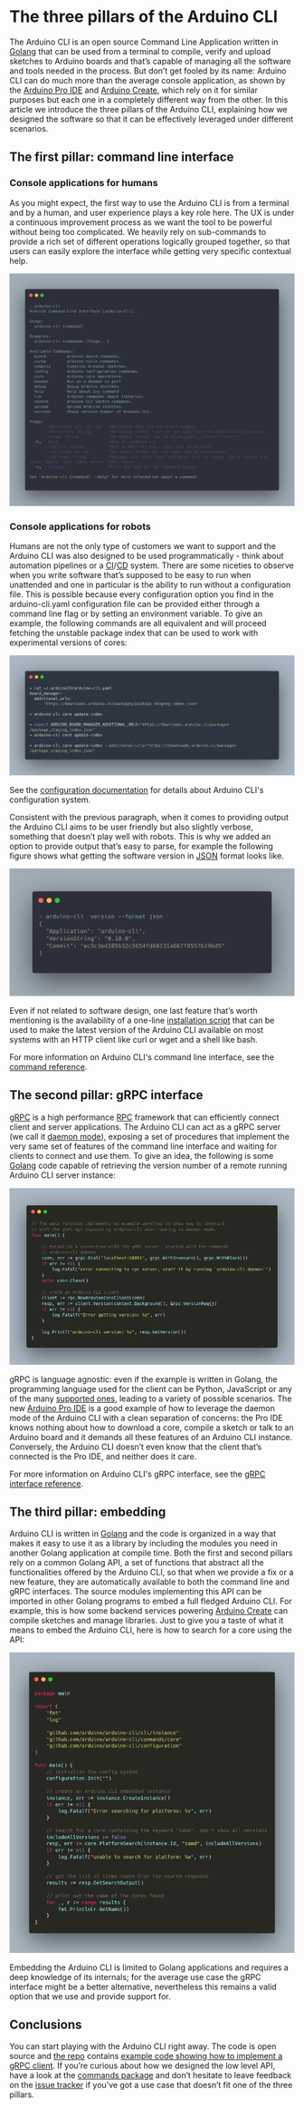 # The three pillars of the Arduino CLI

The Arduino CLI is an open source Command Line Application written in [Golang] that can be used from a terminal to
compile, verify and upload sketches to Arduino boards and that’s capable of managing all the software and tools needed
in the process. But don’t get fooled by its name: Arduino CLI can do much more than the average console application, as
shown by the [Arduino Pro IDE] and [Arduino Create], which rely on it for similar purposes but each one in a completely
different way from the other. In this article we introduce the three pillars of the Arduino CLI, explaining how we
designed the software so that it can be effectively leveraged under different scenarios.

## The first pillar: command line interface

### Console applications for humans

As you might expect, the first way to use the Arduino CLI is from a terminal and by a human, and user experience plays a
key role here. The UX is under a continuous improvement process as we want the tool to be powerful without being too
complicated. We heavily rely on sub-commands to provide a rich set of different operations logically grouped together,
so that users can easily explore the interface while getting very specific contextual help.

![contextual help screenshot][]

### Console applications for robots

Humans are not the only type of customers we want to support and the Arduino CLI was also designed to be used
programmatically - think about automation pipelines or a [CI][continuous integration]/[CD][continuous deployment]
system. There are some niceties to observe when you write software that’s supposed to be easy to run when unattended and
one in particular is the ability to run without a configuration file. This is possible because every configuration
option you find in the arduino-cli.yaml configuration file can be provided either through a command line flag or by
setting an environment variable. To give an example, the following commands are all equivalent and will proceed fetching
the unstable package index that can be used to work with experimental versions of cores:

![configuration methods screenshot][]

See the [configuration documentation] for details about Arduino CLI's configuration system.

Consistent with the previous paragraph, when it comes to providing output the Arduino CLI aims to be user friendly but
also slightly verbose, something that doesn’t play well with robots. This is why we added an option to provide output
that’s easy to parse, for example the following figure shows what getting the software version in [JSON] format looks
like.

![JSON output screenshot][]

Even if not related to software design, one last feature that’s worth mentioning is the availability of a one-line
[installation script] that can be used to make the latest version of the Arduino CLI available on most systems with an
HTTP client like curl or wget and a shell like bash.

For more information on Arduino CLI's command line interface, see the [command reference].

## The second pillar: gRPC interface

[gRPC] is a high performance [RPC] framework that can efficiently connect client and server applications. The Arduino
CLI can act as a gRPC server (we call it [daemon mode]), exposing a set of procedures that implement the very same set
of features of the command line interface and waiting for clients to connect and use them. To give an idea, the
following is some [Golang] code capable of retrieving the version number of a remote running Arduino CLI server
instance:

![gRPC interface screenshot][]

gRPC is language agnostic: even if the example is written in Golang, the programming language used for the client can be
Python, JavaScript or any of the many [supported ones][grpc supported languages], leading to a variety of possible
scenarios. The new [Arduino Pro IDE] is a good example of how to leverage the daemon mode of the Arduino CLI with a
clean separation of concerns: the Pro IDE knows nothing about how to download a core, compile a sketch or talk to an
Arduino board and it demands all these features of an Arduino CLI instance. Conversely, the Arduino CLI doesn’t even
know that the client that’s connected is the Pro IDE, and neither does it care.

For more information on Arduino CLI's gRPC interface, see the [gRPC interface reference].

## The third pillar: embedding

Arduino CLI is written in [Golang] and the code is organized in a way that makes it easy to use it as a library by
including the modules you need in another Golang application at compile time. Both the first and second pillars rely on
a common Golang API, a set of functions that abstract all the functionalities offered by the Arduino CLI, so that when
we provide a fix or a new feature, they are automatically available to both the command line and gRPC interfaces. The
source modules implementing this API can be imported in other Golang programs to embed a full fledged Arduino CLI. For
example, this is how some backend services powering [Arduino Create] can compile sketches and manage libraries. Just to
give you a taste of what it means to embed the Arduino CLI, here is how to search for a core using the API:

![Go library interface screenshot][]

Embedding the Arduino CLI is limited to Golang applications and requires a deep knowledge of its internals; for the
average use case the gRPC interface might be a better alternative, nevertheless this remains a valid option that we use
and provide support for.

## Conclusions

You can start playing with the Arduino CLI right away. The code is open source and [the repo][arduino cli repository]
contains [example code showing how to implement a gRPC client][grpc client example]. If you’re curious about how we
designed the low level API, have a look at the [commands package] and don’t hesitate to leave feedback on the [issue
tracker] if you’ve got a use case that doesn’t fit one of the three pillars.

[golang]: https://golang.org/
[arduino pro ide]: https://www.arduino.cc/pro/arduino-pro-ide
[arduino create]: https://create.arduino.cc
[continuous integration]: https://en.wikipedia.org/wiki/Continuous_integration
[continuous deployment]: https://en.wikipedia.org/wiki/Continuous_deployment
[configuration documentation]: configuration.md
[json]: https://www.json.org
[installation script]: installation.md#use-the-install-script
[command reference]: commands/arduino-cli.md
[grpc]: https://grpc.io/
[rpc]: https://en.wikipedia.org/wiki/Remote_procedure_call
[daemon mode]: commands/arduino-cli_daemon.md
[grpc interface reference]: ../rpc/commands
[grpc supported languages]: https://grpc.io/docs/languages/
[arduino cli repository]: https://github.com/arduino/arduino-cli
[grpc client example]: https://github.com/arduino/arduino-cli/blob/master/client_example
[commands package]: https://github.com/arduino/arduino-cli/tree/master/commands
[issue tracker]: https://github.com/arduino/arduino-cli/issues
[contextual help screenshot]: img/CLI_contextual_help_screenshot.png
[configuration methods screenshot]: img/CLI_configuration_methods_screenshot.png
[json output screenshot]: img/CLI_JSON_output_screenshot.png
[grpc interface screenshot]: img/CLI_gRPC_interface_screenshot.png
[go library interface screenshot]: img/CLI_Go_library_interface_screenshot.png
